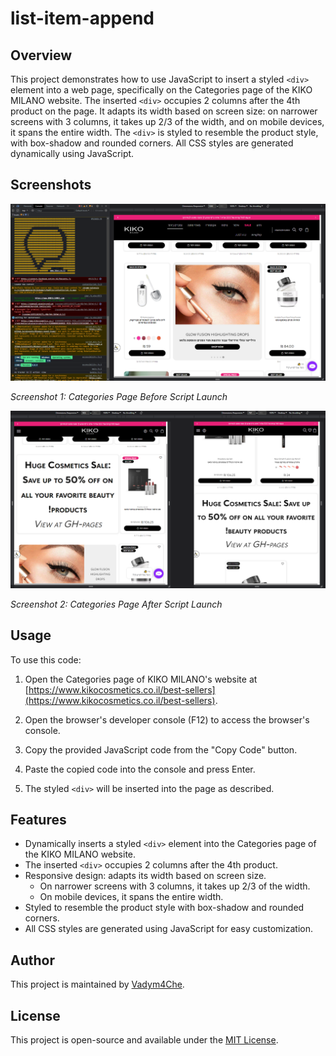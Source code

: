 # list-item-append

## Overview

This project demonstrates how to use JavaScript to insert a styled `<div>` element into a web page, specifically on the Categories page of the KIKO MILANO website. The inserted `<div>` occupies 2 columns after the 4th product on the page. It adapts its width based on screen size: on narrower screens with 3 columns, it takes up 2/3 of the width, and on mobile devices, it spans the entire width. The `<div>` is styled to resemble the product style, with box-shadow and rounded corners. All CSS styles are generated dynamically using JavaScript.

## Screenshots

![Before Script Launch](screen_1_before_script_launch.png)

*Screenshot 1: Categories Page Before Script Launch*

![After Script Launch](screen_2_after_script_launch.png)

*Screenshot 2: Categories Page After Script Launch*

## Usage

To use this code:

1. Open the Categories page of KIKO MILANO's website at [https://www.kikocosmetics.co.il/best-sellers](https://www.kikocosmetics.co.il/best-sellers).

2. Open the browser's developer console (F12) to access the browser's console.

3. Copy the provided JavaScript code from the "Copy Code" button.

4. Paste the copied code into the console and press Enter.

5. The styled `<div>` will be inserted into the page as described.

## Features

- Dynamically inserts a styled `<div>` element into the Categories page of the KIKO MILANO website.
- The inserted `<div>` occupies 2 columns after the 4th product.
- Responsive design: adapts its width based on screen size.
  - On narrower screens with 3 columns, it takes up 2/3 of the width.
  - On mobile devices, it spans the entire width.
- Styled to resemble the product style with box-shadow and rounded corners.
- All CSS styles are generated using JavaScript for easy customization.

## Author

This project is maintained by [Vadym4Che](https://github.com/vadym4che/).

## License

This project is open-source and available under the [MIT License](LICENSE).
